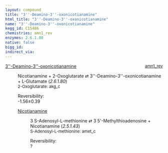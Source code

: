 ```yaml
---
layout: compound
title: "3''-Deamino-3''-oxonicotianamine"
html_title: "3''-Deamino-3''-oxonicotianamine"
name: "3''-Deamino-3''-oxonicotianamine"
kegg_id: C15486
chemistries: amn1_rev
enzymes: 2.6.1.80
native: false
bigg_id: 
indirect_via: 
---
```

<dl><dt class='rs-product'><a href='/compounds/C15486' class='link-dark' data-bs-toggle='tooltip' data-bs-html='true' data-bs-title='KEGG: C15486'>3''-Deamino-3''-oxonicotianamine</a><span style='float: right; max-width: 40%'><a href='/chemistries/amn1_rev' class='link-dark opacity-50' style='font-size: small; word-wrap: anywhere;'>amn1_rev</a></span></dt><dd><p>Nicotianamine + 2-Oxoglutarate &#8644; 3''-Deamino-3''-oxonicotianamine + L-Glutamate (<i>2.6.1.80</i>)<br /><span style='font-size: small;'><span data-bs-toggle='tooltip' data-bs-html='true' data-bs-title='KEGG: C00026'>2-Oxoglutarate</span>: akg_c</span><br /><div class="reversibility_info">Reversibility: <div class="progress" style="flex-direction: row-reverse;"><div class="progress-bar bg-success" role="progressbar" style="width: 15.61%" aria-valuenow="-1.5610418680043534" aria-valuemin="0" aria-valuemax="10"></div><div class="progress-bar bg-warning" role="progressbar" style="width: 3.86%" aria-valuenow="-1.5610418680043534" aria-valuemin="0" aria-valuemax="10"></div></div><span>-1.56&plusmn;0.39</span><div class="progress"><div class="progress-bar bg-danger" role="progressbar" style="width: 0%" aria-valuenow="-1.5610418680043534" aria-valuemin="0" aria-valuemax="10"></div></div></div></p><dl><dt><a href='/compounds/C05324' class='link-dark' data-bs-toggle='tooltip' data-bs-html='true' data-bs-title='KEGG: C05324'>Nicotianamine</a><span style='float: right; max-width: 40%'><a href='/chemistries/None' class='link-dark opacity-50' style='font-size: small; word-wrap: anywhere;'></a></span></dt><dd><p>3 S-Adenosyl-L-methionine &#8644; 3 5'-Methylthioadenosine + Nicotianamine (<i>2.5.1.43</i>)<br /><span style='font-size: small;'><span data-bs-toggle='tooltip' data-bs-html='true' data-bs-title='KEGG: C00019'>S-Adenosyl-L-methionine</span>: amet_c</span><br /><div class="reversibility_info">Reversibility: <div class="progress"><div class="progress-bar bg-light" role="progressbar" style="width: 100%" aria-valuenow="0" aria-valuemin="0" aria-valuemax="100"></div></div><span>?</span><div class="progress"><div class="progress-bar bg-light" role="progressbar" style="width: 100%" aria-valuenow="0" aria-valuemin="0" aria-valuemax="10"></div></div></div></p><dl></dl></dd></dl></dd></dl>